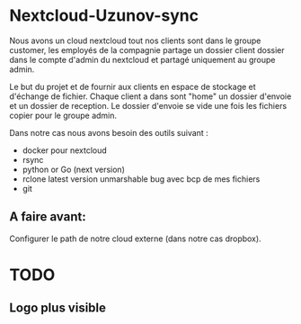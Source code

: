 # Nextcloud-Uzunov-sync

Nous avons un cloud nextcloud tout nos clients sont dans le groupe customer,
les employés de la compagnie partage un dossier client dossier dans le compte d'admin du nextcloud et partagé uniquement au groupe admin.

Le but du projet et de fournir aux clients en espace de stockage et d'échange de fichier.
Chaque client a dans sont "home" un dossier d'envoie et un dossier de reception.
Le dossier d'envoie se vide une fois les fichiers copier pour le groupe admin.

Dans notre cas nous avons besoin des outils suivant :

- docker pour nextcloud
- rsync
- python or Go (next version)
- rclone latest version unmarshable bug avec bcp de mes fichiers
- git

## A faire avant:
Configurer le path de notre cloud externe (dans notre cas dropbox).

# TODO

## Logo plus visible

